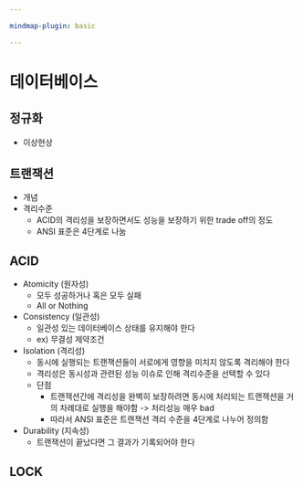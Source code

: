 ```yaml
---

mindmap-plugin: basic

---
```


# 데이터베이스

## 정규화
- 이상현상

## 트랜잭션
- 개념
- 격리수준
   - ACID의 격리성을 보장하면서도 성능을 보장하기 위한 trade off의 정도
   - ANSI 표준은 4단계로 나눔

## ACID
- Atomicity (원자성)
   - 모두 성공하거나 혹은 모두 실패
   - All or Nothing
- Consistency (일관성)
   - 일관성 있는 데이터베이스 상태를 유지해야 한다
   - ex) 무결성 제약조건
- Isolation (격리성)
   - 동시에 실행되는 트랜잭션들이 서로에게 영향을 미치지 않도록 격리해야 한다
   - 격리성은 동시성과 관련된 성능 이슈로 인해 격리수준을 선택할 수 있다
   - 단점
      - 트랜잭션간에 격리성을 완벽히 보장하려면 동시에 처리되는 트랜잭션을 거의 차례대로 실행을 해야함
         -> 처리성능 매우 bad
      - 따라서 ANSI 표준은 트랜잭션 격리 수준을 4단계로 나누어 정의함
- Durability (지속성)
   - 트랜잭션이 끝났다면 그 결과가 기록되어야 한다

## LOCK
